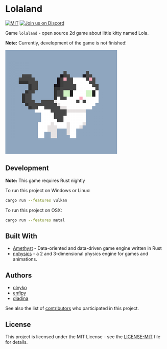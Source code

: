 # Lolaland
[![MIT][s1]][li] [![Join us on Discord][s2]][di]

[s1]: https://img.shields.io/badge/license-MIT-blue.svg
[s2]: https://img.shields.io/discord/471739116208259074.svg?logo=discord
[li]: COPYING
[di]: https://discord.gg/WUvJjsk

Game `lolaland` - open source 2d game about little kitty named Lola.<br />

**Note:** Currently, development of the game is not finished!

![Lola The Cat :D](assets/textures/lola_the_cat.png?raw=true "Lola The Cat :D")

## Development

**Note:** This game requires Rust nightly

To run this project on Windows or Linux:

```bash
cargo run --features vulkan
```

To run this project on OSX:

```bash
cargo run --features metal
```

## Built With

- [Amethyst](https://github.com/amethyst/amethyst) - Data-oriented and data-driven game engine written in Rust
- [nphysics](https://github.com/rustsim/nphysics) - a 2 and 3-dimensional physics engine for games and animations.

## Authors

- [olvyko](https://github.com/olvyko)
- [enfipy](https://github.com/enfipy)
- [diadina](https://github.com/diadina)

See also the list of [contributors](https://github.com/olvyko/lolaland/contributors) who participated in this project.

## License

This project is licensed under the MIT License - see the [LICENSE-MIT](docs/LICENSE-MIT) file for details.
